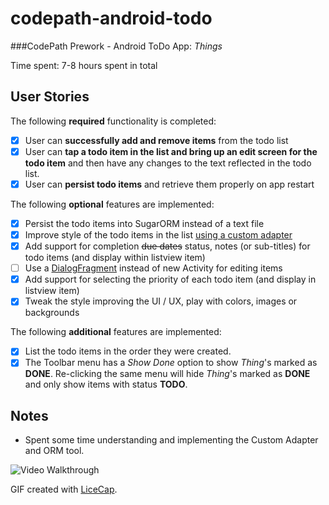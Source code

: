 # codepath-android-todo
###CodePath Prework - Android ToDo App: *Things*

Time spent: 7-8 hours spent in total

## User Stories

The following **required** functionality is completed:
* [X] User can **successfully add and remove items** from the todo list
* [X] User can **tap a todo item in the list and bring up an edit screen for the todo item** and then have any changes to the text reflected in the todo list.
* [X] User can **persist todo items** and retrieve them properly on app restart

The following **optional** features are implemented:

* [X] Persist the todo items into SugarORM instead of a text file
* [X] Improve style of the todo items in the list [using a custom adapter](http://guides.codepath.com/android/Using-an-ArrayAdapter-with-ListView)
* [X] Add support for completion ~~due dates~~ status, notes (or sub-titles) for todo items (and display within listview item)
* [ ] Use a [DialogFragment](http://guides.codepath.com/android/Using-DialogFragment) instead of new Activity for editing items
* [X] Add support for selecting the priority of each todo item (and display in listview item)
* [X] Tweak the style improving the UI / UX, play with colors, images or backgrounds

The following **additional** features are implemented:

* [X] List the todo items in the order they were created.
* [X] The Toolbar menu has a *Show Done* option to show *Thing*'s marked as **DONE**. Re-clicking the same menu will hide *Thing*'s marked as **DONE** and only show items with status **TODO**.

## Notes

* Spent some time understanding and implementing the Custom Adapter and ORM tool.

<img src='http://i.imgur.com/9apA6vA.gifv' title='Video Walkthrough' width='' alt='Video Walkthrough' />

GIF created with [LiceCap](http://www.cockos.com/licecap/).
